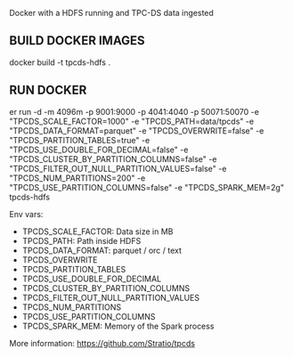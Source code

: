 Docker with a HDFS running and TPC-DS data ingested

## BUILD DOCKER IMAGES

docker build -t tpcds-hdfs .

## RUN DOCKER
er run -d -m 4096m -p 9001:9000 -p 4041:4040 -p 50071:50070 -e "TPCDS_SCALE_FACTOR=1000" -e "TPCDS_PATH=data/tpcds" -e "TPCDS_DATA_FORMAT=parquet" -e "TPCDS_OVERWRITE=false" -e "TPCDS_PARTITION_TABLES=true" -e "TPCDS_USE_DOUBLE_FOR_DECIMAL=false" -e "TPCDS_CLUSTER_BY_PARTITION_COLUMNS=false" -e "TPCDS_FILTER_OUT_NULL_PARTITION_VALUES=false" -e "TPCDS_NUM_PARTITIONS=200" -e "TPCDS_USE_PARTITION_COLUMNS=false" -e "TPCDS_SPARK_MEM=2g" tpcds-hdfs

Env vars:

- TPCDS_SCALE_FACTOR: Data size in MB
- TPCDS_PATH: Path inside HDFS
- TPCDS_DATA_FORMAT: parquet / orc / text
- TPCDS_OVERWRITE
- TPCDS_PARTITION_TABLES
- TPCDS_USE_DOUBLE_FOR_DECIMAL
- TPCDS_CLUSTER_BY_PARTITION_COLUMNS
- TPCDS_FILTER_OUT_NULL_PARTITION_VALUES
- TPCDS_NUM_PARTITIONS
- TPCDS_USE_PARTITION_COLUMNS
- TPCDS_SPARK_MEM: Memory of the Spark process

More information: https://github.com/Stratio/tpcds 

